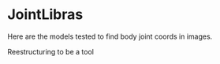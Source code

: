 # JointLibras
Here are the models tested to find body joint coords in images.

Reestructuring to be a tool
